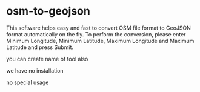 # osm-to-geojson
This software helps easy and fast to convert OSM file format to GeoJSON format automatically on the fly. To perform the conversion, please enter Minimum Longitude, Minimum Latitude, Maximum Longitude and Maximum Latitude and press Submit.

you can create name of tool also

we have no installation

no special usage
